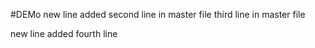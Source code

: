 #DEMo
new line added
second line in master file
third line in master file

new line added
fourth line
